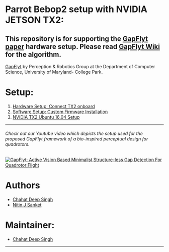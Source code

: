 # Parrot Bebop2 setup with NVIDIA JETSON TX2:
## This repository is for supporting the [GapFlyt paper](https://github.com/prgumd/GapFlyt) hardware setup. Please read [GapFlyt Wiki](https://github.com/prgumd/GapFlyt/wiki) for the algorithm.

[GapFlyt](https://github.com/prgumd/GapFlyt) by Perception & Robotics Group at the Department of Computer Science, University of Maryland- College Park.

# Setup:

1. [Hardware Setup: Connect TX2 onboard](MountingTX2.md)
2. [Software Setup: Custom Firmware Installation](Firmware-Instructions.md)
3. [NVIDIA TX2 Ubuntu 16.04 Setup](https://github.com/chahatdeep/ubuntu-for-robotics/tree/master/Nvidia-TX2-JetPack-setup)
***

###### Check out our Youtube video which depicts the setup used for the proposed GapFlyt framework of a bio-inspired perceptual design for quadrotors.
[![GapFlyt: Active Vision Based Minimalist Structure-less Gap Detection For Quadrotor Flight](img/thumbnail.png)](https://www.youtube.com/watch?v=FSSqB7ag04w)

# Authors
- [Chahat Deep Singh](github.com/chahatdeep/)
- [Nitin J Sanket](github.com/NitinJSanket/)

# Maintainer:
- [Chahat Deep Singh](github.com/chahatdeep/)

***
